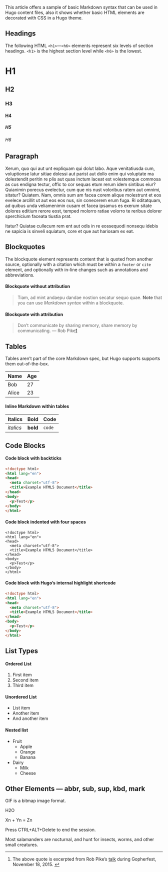 This article offers a sample of basic Markdown syntax that can be used in Hugo content files, also it shows whether basic HTML elements are decorated with CSS in a Hugo theme.

## Headings[](https://hugo-terminal.vercel.app/posts/markdown-syntax#headings)

The following HTML `<h1>`—`<h6>` elements represent six levels of section headings. `<h1>` is the highest section level while `<h6>` is the lowest.

# H1[](https://hugo-terminal.vercel.app/posts/markdown-syntax#h1)

## H2[](https://hugo-terminal.vercel.app/posts/markdown-syntax#h2)

### H3[](https://hugo-terminal.vercel.app/posts/markdown-syntax#h3)

#### H4[](https://hugo-terminal.vercel.app/posts/markdown-syntax#h4)

##### H5[](https://hugo-terminal.vercel.app/posts/markdown-syntax#h5)

###### H6[](https://hugo-terminal.vercel.app/posts/markdown-syntax#h6)

## Paragraph[](https://hugo-terminal.vercel.app/posts/markdown-syntax#paragraph)

Xerum, quo qui aut unt expliquam qui dolut labo. Aque venitatiusda cum, voluptionse latur sitiae dolessi aut parist aut dollo enim qui voluptate ma dolestendit peritin re plis aut quas inctum laceat est volestemque commosa as cus endigna tectur, offic to cor sequas etum rerum idem sintibus eiur? Quianimin porecus evelectur, cum que nis nust voloribus ratem aut omnimi, sitatur? Quiatem. Nam, omnis sum am facea corem alique molestrunt et eos evelece arcillit ut aut eos eos nus, sin conecerem erum fuga. Ri oditatquam, ad quibus unda veliamenimin cusam et facea ipsamus es exerum sitate dolores editium rerore eost, temped molorro ratiae volorro te reribus dolorer sperchicium faceata tiustia prat.

Itatur? Quiatae cullecum rem ent aut odis in re eossequodi nonsequ idebis ne sapicia is sinveli squiatum, core et que aut hariosam ex eat.

## Blockquotes[](https://hugo-terminal.vercel.app/posts/markdown-syntax#blockquotes)

The blockquote element represents content that is quoted from another source, optionally with a citation which must be within a `footer` or `cite` element, and optionally with in-line changes such as annotations and abbreviations.

#### Blockquote without attribution[](https://hugo-terminal.vercel.app/posts/markdown-syntax#blockquote-without-attribution)

> Tiam, ad mint andaepu dandae nostion secatur sequo quae. **Note** that you can use _Markdown syntax_ within a blockquote.

#### Blockquote with attribution[](https://hugo-terminal.vercel.app/posts/markdown-syntax#blockquote-with-attribution)

> Don’t communicate by sharing memory, share memory by communicating. — Rob Pike[1](https://hugo-terminal.vercel.app/posts/markdown-syntax#fn:1)

## Tables[](https://hugo-terminal.vercel.app/posts/markdown-syntax#tables)

Tables aren’t part of the core Markdown spec, but Hugo supports supports them out-of-the-box.

|Name|Age|
|-|-|
|Bob|27|
|Alice|23|

#### Inline Markdown within tables[](https://hugo-terminal.vercel.app/posts/markdown-syntax#inline-markdown-within-tables)

|Italics|Bold|Code|
|-|-|-|
|_italics_|**bold**|`code`|

## Code Blocks[](https://hugo-terminal.vercel.app/posts/markdown-syntax#code-blocks)

#### Code block with backticks[](https://hugo-terminal.vercel.app/posts/markdown-syntax#code-block-with-backticks)

```html
<!doctype html>
<html lang="en">
<head>
  <meta charset="utf-8">
  <title>Example HTML5 Document</title>
</head>
<body>
  <p>Test</p>
</body>
</html>
```

#### Code block indented with four spaces[](https://hugo-terminal.vercel.app/posts/markdown-syntax#code-block-indented-with-four-spaces)

```
<!doctype html>
<html lang="en">
<head>
  <meta charset="utf-8">
  <title>Example HTML5 Document</title>
</head>
<body>
  <p>Test</p>
</body>
</html>
```

#### Code block with Hugo’s internal highlight shortcode[](https://hugo-terminal.vercel.app/posts/markdown-syntax#code-block-with-hugos-internal-highlight-shortcode)

```html
<!doctype html>
<html lang="en">
<head>
  <meta charset="utf-8">
  <title>Example HTML5 Document</title>
</head>
<body>
  <p>Test</p>
</body>
</html>
```

## List Types[](https://hugo-terminal.vercel.app/posts/markdown-syntax#list-types)

#### Ordered List[](https://hugo-terminal.vercel.app/posts/markdown-syntax#ordered-list)

1.  First item
2.  Second item
3.  Third item

#### Unordered List[](https://hugo-terminal.vercel.app/posts/markdown-syntax#unordered-list)

-   List item
-   Another item
-   And another item

#### Nested list[](https://hugo-terminal.vercel.app/posts/markdown-syntax#nested-list)

-   Fruit
    -   Apple
    -   Orange
    -   Banana
-   Dairy
    -   Milk
    -   Cheese

## Other Elements — abbr, sub, sup, kbd, mark[](https://hugo-terminal.vercel.app/posts/markdown-syntax#other-elements--abbr-sub-sup-kbd-mark)

GIF is a bitmap image format.

H2O

Xn + Yn = Zn

Press CTRL+ALT+Delete to end the session.

Most salamanders are nocturnal, and hunt for insects, worms, and other small creatures.

---

1.  The above quote is excerpted from Rob Pike’s [talk](https://www.youtube.com/watch?v=PAAkCSZUG1c) during Gopherfest, November 18, 2015. [↩︎](https://hugo-terminal.vercel.app/posts/markdown-syntax#fnref:1)